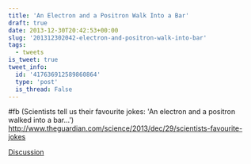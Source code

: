 ```yaml
---
title: 'An Electron and a Positron Walk Into a Bar'
draft: true
date: 2013-12-30T20:42:53+00:00
slug: '201312302042-electron-and-positron-walk-into-bar'
tags:
  - tweets
is_tweet: true
tweet_info:
  id: '417636912589860864'
  type: 'post'
  is_thread: False
---
```




#fb (Scientists tell us their favourite jokes: 'An electron and a positron walked into a bar…') <http://www.theguardian.com/science/2013/dec/29/scientists-favourite-jokes>

[Discussion](https://x.com/sytelus/status/417636912589860864)
